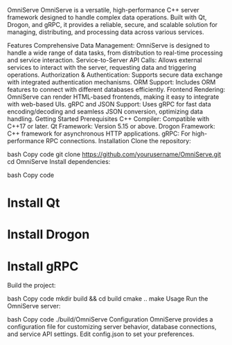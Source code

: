 OmniServe
OmniServe is a versatile, high-performance C++ server framework designed to handle complex data operations. Built with Qt, Drogon, and gRPC, it provides a reliable, secure, and scalable solution for managing, distributing, and processing data across various services.

Features
Comprehensive Data Management: OmniServe is designed to handle a wide range of data tasks, from distribution to real-time processing and service interaction.
Service-to-Server API Calls: Allows external services to interact with the server, requesting data and triggering operations.
Authorization & Authentication: Supports secure data exchange with integrated authentication mechanisms.
ORM Support: Includes ORM features to connect with different databases efficiently.
Frontend Rendering: OmniServe can render HTML-based frontends, making it easy to integrate with web-based UIs.
gRPC and JSON Support: Uses gRPC for fast data encoding/decoding and seamless JSON conversion, optimizing data handling.
Getting Started
Prerequisites
C++ Compiler: Compatible with C++17 or later.
Qt Framework: Version 5.15 or above.
Drogon Framework: C++ framework for asynchronous HTTP applications.
gRPC: For high-performance RPC connections.
Installation
Clone the repository:

bash
Copy code
git clone https://github.com/yourusername/OmniServe.git
cd OmniServe
Install dependencies:

bash
Copy code
# Install Qt
# Install Drogon
# Install gRPC
Build the project:

bash
Copy code
mkdir build && cd build
cmake ..
make
Usage
Run the OmniServe server:

bash
Copy code
./build/OmniServe
Configuration
OmniServe provides a configuration file for customizing server behavior, database connections, and service API settings. Edit config.json to set your preferences.
